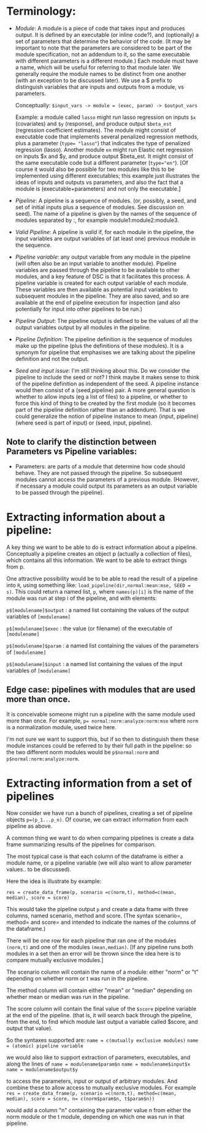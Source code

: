 # Terminology:

- *Module*: A module is a piece of code that takes input and produces output.
  It is defined by an executable (or inline code?), and (optionally) a set of parameters that determine the behavior of the code.
  (It may be important to note that the parameters are considered to be part of the module specification, not an addendum to it,
  so the same executable with different parameters is a different module.)
  Each module must have a name, which will be useful for referring to that module later.
  We generally require the module names to be distinct from one another (with an exception to be discussed later).
  We use a $ prefix to distinguish variables that are inputs and outputs from a module, vs parameters.

  Conceptually: `$input_vars -> module = (exec, param) -> $output_vars`

  Example: a module called `lasso` might run lasso regression on inputs `$x` (covariates) and `$y` (response), and produce output `$beta_est` (regression coefficient estimates). The module might consist of executable code that implements several penalized regression methods, plus a parameter (`type= "lasso"`) that indicates the type of penalized regression (lasso).  Another module `en` might run Elastic net regression on inputs $x and $y, and produce output $beta_est. It might consist of the same executable code but a different parameter (`type="en"`). [Of course it would also be possible for two modules like this to be implemented using different executables; this example just illustrates the ideas of inputs and outputs vs parameters, and also the fact that a module is (executable+parameters) and not only the executable.]

- *Pipeline*: A pipeline is a sequence of modules. (or, possibly, a seed, and set of initial inputs plus a sequence of modules. See discussion on seed). The name of a pipeline is given by the names of the sequence of modules separated by :, for example module1:module2:module3.

- *Valid Pipeline*: A pipeline is *valid* if, for each module in the pipeline, the input variables are output variables of (at least one) previous module in the sequence.

- *Pipeline variable*: any output variable from any module in the pipeline (will often also be an input variable to another module). Pipeline variables are passed through the pipeline to be available to other modules, and a key feature of DSC is that it facilitates this process. A pipeline variable is created for each output variable of each module. These variables are then available as potential input variables to subsequent modules in the pipeline. They are also saved, and so are available at the end of pipeline execution for inspection (and also potentially for input into other pipelines to be run.)

- *Pipeline Output*: The pipeline output is defined to be the values of all the output variables output by all modules in the pipeline. 

- *Pipeline Definition*: The pipeline definition is the sequence of modules make up the pipeline (plus the definitions of these modules). It is a synonym for pipeline that emphasises we are talking about the pipeline definition and not the output.

- *Seed and input issue*: I'm still thinking about this. Do we consider the pipeline to include the seed or not? I think maybe it makes sense to think of the pipeline definition as independent of the seed. A pipeline instance would then consist of a (seed,pipeline) pair. A more general question is whether to allow inputs (eg a list of files) to a pipeline, or whether to force this kind of thing to be created by the first module (so it becomes part of the pipeline definition rather than an addendum). That is we could generalize the notion of pipeline instance to mean (input, pipeline)  (where seed is part of input) or (seed, input, pipeline). 



## Note to clarify the distinction between Parameters vs Pipeline variables:

- Parameters: are parts of a module that determine how code should behave. They are not passed through the pipeline. So subsequent modules cannot access the parameters of a previous module. (However, if necessary a module could output its parameters as an output variable to be passed through the pipeline).


# Extracting information about a pipeline:

A key thing we want to be able to do is extract information about a pipeline.
Conceptually a pipeline creates an object p (actually a collection of files), which contains all this information.
We want to be able to extract things from p.

One attractive possibility would be to be able to read the result of a pipeline into `R`, using something like:
`load_pipeline(dir,normal:mean:mse, SEED = s)`. This could return a named list, `p`,
where `names(p)[i]` is the name of the module was run at step i of the pipeline, and with elements:

`p$[modulename]$output` : a named list containing the values of the output variables of `[modulename]`

`p$[modulename]$exec`  : the value (or filename) of the executable of `[modulename]`

`p$[modulename]$param`  : a named list containing the values of the parameters of `[modulename]`

`p$[modulename]$input` : a named list containing the values of the input variables of `[modulename]`


## Edge case: pipelines with modules that are used more than once.

It is conceivable someone might run a pipeline with the same module used more than once.
For example, `p= normal:norm:analyze:norm:mse` where `norm` is a normalization module, used twice here.

I'm not sure we want to support this, but if so then to distinguish them
these module instances could be referred to by their full path in the pipeline:
so the two different norm modules would be
`p$normal:norm` and `p$normal:norm:analyze:norm`.


# Extracting information from a set of pipelines

Now consider we have run a bunch of pipelines, creating a set of pipeline objects
`p=(p_1...p_n)`. Of course, we can extract information from each pipeline as above.

A common thing we want to do when comparing pipelines is create a data frame summarizing results of the pipelines
for comparison.

The most typical case is that each column of the dataframe is either a module name,
or a pipeline variable (we will also want to allow parameter values.. to be discussed).

Here the idea is illustrate by example:

``res = create_data_frame(p, scenario =c(norm,t), method=c(mean, median), score = score)``

This would take the pipeline output `p` and
create a data frame with three columns, named scenario, method and score.
(The syntax scenario=, method= and score= and intended to indicate the names of the columns of the dataframe.)

There will be one row for each pipeline that ran one of the modules ``(norm,t)`` and one of the modules ``(mean,median)``.
[If any pipeline runs both modules in a set then an error will
be thrown since the idea here is to compare mutually exclusive modules.]

The scenario column will contain the name of a module: either "norm" or "t" depending on whether norm or t was run in the pipeline.

The method column will contain either "mean" or "median" depending on whether mean or median was run in the pipeline.

The score column will contain the final value of the `$score` pipeline variable at the end of the pipeline.
(that is, it will search back through the pipeline, from the end,
to find which module last output a variable called $score, and output that value).

So the syntaxes supported are:
`name = c(mutually exclusive modules)`
`name = (atomic) pipeline variable`

we would also like to support extraction of parameters, executables, and  along the lines of
`name = modulename$param$n`
`name = modulename$input$x`
`name = modulename$output$y`

to access the parameters, input or output of arbitrary modules.
And combine these to allow access to mutually exclusive modules.
For example
`res = create_data_frame(p, scenario =c(norm,t), method=c(mean, median), score = score,
n= c(norm$param$n, t$param$n))`

would add a column "n" containing the parameter value n from either the norm module or the t module, depending on
which one was run in that pipeline.

